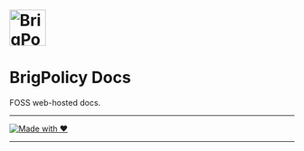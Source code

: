 # <img height="64" alt="BrigPolicy Docs" src="https://github.com/user-attachments/assets/34ef0709-8def-4c7b-a511-de4be6ff58f8" />

# BrigPolicy Docs
FOSS web-hosted docs.

---

[![Made with ❤️](https://img.shields.io/badge/Made%20with-%E2%9D%A4-red)](https://github.com/)

---

